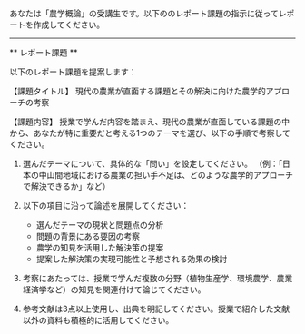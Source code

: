 あなたは「農学概論」の受講生です。以下ののレポート課題の指示に従ってレポートを作成してください。

---------------------------------------
** レポート課題 **

以下のレポート課題を提案します：

【課題タイトル】
現代の農業が直面する課題とその解決に向けた農学的アプローチの考察

【課題内容】
授業で学んだ内容を踏まえ、現代の農業が直面している課題の中から、あなたが特に重要だと考える1つのテーマを選び、以下の手順で考察してください。

1. 選んだテーマについて、具体的な「問い」を設定してください。
（例：「日本の中山間地域における農業の担い手不足は、どのような農学的アプローチで解決できるか」など）

2. 以下の項目に沿って論述を展開してください：
   - 選んだテーマの現状と問題点の分析
   - 問題の背景にある要因の考察
   - 農学の知見を活用した解決策の提案
   - 提案した解決策の実現可能性と予想される効果の検討

3. 考察にあたっては、授業で学んだ複数の分野（植物生産学、環境農学、農業経済学など）の知見を関連付けて論じてください。

4. 参考文献は3点以上使用し、出典を明記してください。授業で紹介した文献以外の資料も積極的に活用してください。